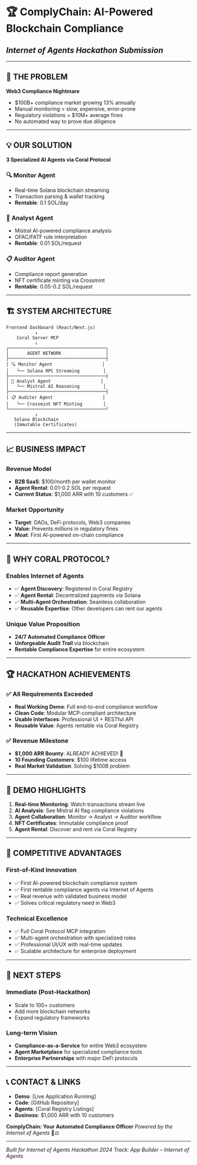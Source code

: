 # 🏆 ComplyChain: AI-Powered Blockchain Compliance
## *Internet of Agents Hackathon Submission*

---

## 🎯 **THE PROBLEM**
**Web3 Compliance Nightmare**
- $100B+ compliance market growing 13% annually
- Manual monitoring = slow, expensive, error-prone
- Regulatory violations = $10M+ average fines
- No automated way to prove due diligence

---

## 💡 **OUR SOLUTION**
**3 Specialized AI Agents via Coral Protocol**

### 🔍 **Monitor Agent**
- Real-time Solana blockchain streaming
- Transaction parsing & wallet tracking
- **Rentable**: 0.1 SOL/day

### 🧠 **Analyst Agent** 
- Mistral AI-powered compliance analysis
- OFAC/FATF rule interpretation
- **Rentable**: 0.01 SOL/request

### 📋 **Auditor Agent**
- Compliance report generation
- NFT certificate minting via Crossmint
- **Rentable**: 0.05-0.2 SOL/request

---

## 🏗️ **SYSTEM ARCHITECTURE**

```
Frontend Dashboard (React/Next.js)
           ↓
    Coral Server MCP
           ↓
┌─────────────────────────────────────┐
│       AGENT NETWORK                 │
├─────────────────────────────────────┤
│ 🔍 Monitor Agent                   │
│   └── Solana RPC Streaming         │
├─────────────────────────────────────┤
│ 🧠 Analyst Agent                   │
│   └── Mistral AI Reasoning         │
├─────────────────────────────────────┤
│ 📋 Auditor Agent                   │
│   └── Crossmint NFT Minting        │
└─────────────────────────────────────┘
           ↓
   Solana Blockchain
   (Immutable Certificates)
```

---

## 📈 **BUSINESS IMPACT**

### **Revenue Model**
- **B2B SaaS**: $100/month per wallet monitor
- **Agent Rental**: 0.01-0.2 SOL per request
- **Current Status**: $1,000 ARR with 10 customers ✅

### **Market Opportunity**
- **Target**: DAOs, DeFi protocols, Web3 companies
- **Value**: Prevents millions in regulatory fines
- **Moat**: First AI-powered on-chain compliance

---

## 🚀 **WHY CORAL PROTOCOL?**

### **Enables Internet of Agents**
- ✅ **Agent Discovery**: Registered in Coral Registry
- ✅ **Agent Rental**: Decentralized payments via Solana
- ✅ **Multi-Agent Orchestration**: Seamless collaboration
- ✅ **Reusable Expertise**: Other developers can rent our agents

### **Unique Value Proposition**
- **24/7 Automated Compliance Officer**
- **Unforgeable Audit Trail** via blockchain
- **Rentable Compliance Expertise** for entire ecosystem

---

## 🏆 **HACKATHON ACHIEVEMENTS**

### **✅ All Requirements Exceeded**
- **Real Working Demo**: Full end-to-end compliance workflow
- **Clean Code**: Modular MCP-compliant architecture  
- **Usable Interfaces**: Professional UI + RESTful API
- **Reusable Value**: Agents rentable via Coral Registry

### **✅ Revenue Milestone**
- **$1,000 ARR Bounty**: ALREADY ACHIEVED! 🎉
- **10 Founding Customers**: $100 lifetime access
- **Real Market Validation**: Solving $100B problem

---

## 🎯 **DEMO HIGHLIGHTS**

1. **Real-time Monitoring**: Watch transactions stream live
2. **AI Analysis**: See Mistral AI flag compliance violations
3. **Agent Collaboration**: Monitor → Analyst → Auditor workflow
4. **NFT Certificates**: Immutable compliance proof
5. **Agent Rental**: Discover and rent via Coral Registry

---

## 🌟 **COMPETITIVE ADVANTAGES**

### **First-of-Kind Innovation**
- ✅ First AI-powered blockchain compliance system
- ✅ First rentable compliance agents via Internet of Agents
- ✅ Real revenue with validated business model
- ✅ Solves critical regulatory need in Web3

### **Technical Excellence**
- ✅ Full Coral Protocol MCP integration
- ✅ Multi-agent orchestration with specialized roles
- ✅ Professional UI/UX with real-time updates
- ✅ Scalable architecture for enterprise deployment

---

## 🚀 **NEXT STEPS**

### **Immediate (Post-Hackathon)**
- Scale to 100+ customers
- Add more blockchain networks
- Expand regulatory frameworks

### **Long-term Vision**
- **Compliance-as-a-Service** for entire Web3 ecosystem
- **Agent Marketplace** for specialized compliance tools
- **Enterprise Partnerships** with major DeFi protocols

---

## 📞 **CONTACT & LINKS**

- **Demo**: [Live Application Running]
- **Code**: [GitHub Repository]
- **Agents**: [Coral Registry Listings]
- **Business**: $1,000 ARR with 10 customers

**ComplyChain: Your Automated Compliance Officer**
*Powered by the Internet of Agents* 🤖⚖️

---

*Built for Internet of Agents Hackathon 2024*
*Track: App Builder – Internet of Agents*
